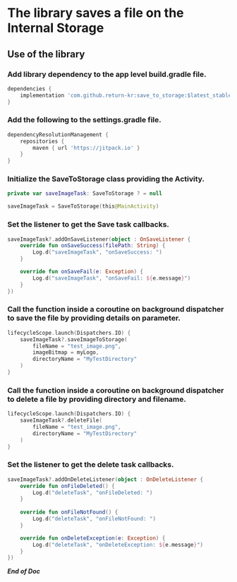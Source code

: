 # The library saves a file on the Internal Storage #
## Use of the library ##
### Add library dependency to the app level build.gradle file. ###

```gradle
dependencies {
    implementation 'com.github.return-kr:save_to_storage:$latest_stable_version'
}
```
### Add the following to the settings.gradle file. ###
```gradle
dependencyResolutionManagement {
    repositories {
        maven { url 'https://jitpack.io' }
    }
}
```
### Initialize the SaveToStorage class providing the Activity. ###
```kotlin
private var saveImageTask: SaveToStorage ? = null

saveImageTask = SaveToStorage(this@MainActivity)
```
### Set the listener to get the Save task callbacks. ###
```kotlin
saveImageTask?.addOnSaveListener(object : OnSaveListener {
    override fun onSaveSuccess(filePath: String) {
        Log.d("saveImageTask", "onSaveSuccess: ")
    }

    override fun onSaveFail(e: Exception) {
        Log.d("saveImageTask", "onSaveFail: ${e.message}")
    }
})
```
### Call the function inside a coroutine on background dispatcher to save the file by providing details on parameter. ###
```kotlin
lifecycleScope.launch(Dispatchers.IO) {
    saveImageTask?.saveImageToStorage(
        fileName = "test_image.png",
        imageBitmap = myLogo,
        directoryName = "MyTestDirectory"
    )
}
```
### Call the function inside a coroutine on background dispatcher to delete a file by providing directory and filename. ###
```kotlin
lifecycleScope.launch(Dispatchers.IO) {
    saveImageTask?.deleteFile(
        fileName = "test_image.png",
        directoryName = "MyTestDirectory"
    )
}
```
### Set the listener to get the delete task callbacks. ###
```kotlin
saveImageTask?.addOnDeleteListener(object : OnDeleteListener {
    override fun onFileDeleted() {
        Log.d("deleteTask", "onFileDeleted: ")
    }
    
    override fun onFileNotFound() {
        Log.d("deleteTask", "onFileNotFound: ")
    }

    override fun onDeleteException(e: Exception) {
        Log.d("deleteTask", "onDeleteException: ${e.message}")
    }
})
```
***End of Doc***